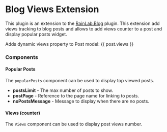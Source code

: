 # Blog Views Extension
This plugin is an extension to the [RainLab.Blog](https://github.com/rainlab/blog-plugin) plugin. This extension add views tracking to blog posts and allows to add views counter to a post and display popular posts widget.

Adds dynamic views property to Post model: {{ post.views }}

### Components
#### Popular Posts
The `popularPosts` component can be used to display top viewed posts.

- **postsLimit** - The max number of posts to show.
- **postPage** - Reference to the page name for linking to posts.
- **noPostsMessage** - Message to display when there are no posts.

#### Views (counter)
The `Views` component can be used to display post views number.